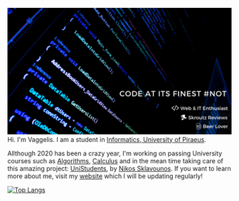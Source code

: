 ![Oh Hello there!](https://github.com/vagman/vagman/blob/master/vagman.png)
Hi. I'm Vaggelis. I am a student in [Informatics, University of Piraeus](http://www.cs.unipi.gr/index.php?lang=en).

Allthough 2020 has been a crazy year, I'm working on passing University courses such as [Algorithms](https://en.wikipedia.org/wiki/Algorithm), [Calculus](https://en.wikipedia.org/wiki/Calculus) and in the mean time taking care of this amazing project: [UniStudents](https://github.com/NickSklA/unistudents), by [Nikos Sklavounos](https://www.linkedin.com/in/nikos-sklavounos/). If you want to learn more about me, visit my [website](https://manousakisvaggelis.com) which I will be updating regularly!

[![Top Langs](https://github-readme-stats.vercel.app/api/top-langs/?username=vagman)](https://github.com/anuraghazra/github-readme-stats)

